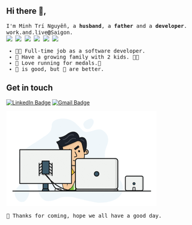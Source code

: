 ## Hi there 👋, 
<samp>I'm Minh Trí Nguyễn, a **husband**, a **father** and a **developer**. work.and.live<b>@</b>Saigon.<samp><br />
[![](https://img.shields.io/badge/-HTML-orange?style=flat-square&labelColor=orange&logo=html5&logoColor=white&link=https://www.w3schools.com)](https://www.w3schools.com/) [![](https://img.shields.io/badge/-CSS-254bdf?style=flat-square&labelColor=254bdf&logo=css3&logoColor=white&link=https://www.w3schools.com/)](https://www.w3schools.com/) [![](https://img.shields.io/badge/-PHP-7478af?style=flat-square&labelColor=7478af&logo=php&logoColor=white&link=https://php.net)](https://php.net) [![](https://img.shields.io/badge/-MySQL-006488?style=flat-square&labelColor=006488&logo=mysql&logoColor=white&link=https://www.mysql.com/)](https://www.mysql.com/) [![](https://img.shields.io/badge/-NodeJS-3e853d?style=flat-square&labelColor=3e853d&logo=node.js&logoColor=white&link=https://nodejs.org/)](https://nodejs.org/) [![](https://img.shields.io/badge/-React-blue?style=flat-square&labelColor=blue&logo=react&logoColor=white&link=https://reactjs.org/)](https://reactjs.org/) 

<samp>
  <ul>
    <li>👨‍💻 Full-time job as a software developer.</li>
    <li>🏡 Have a growing family with 2 kids. 👦🧒</li>
    <li>🏃 Love running for medals.🏅</li>
    <li>🍺 is good, but 🍻 are better. </li>
  </ul>
</samp>

## Get in touch
[![LinkedIn Badge](https://img.shields.io/badge/-@minhtringuyen-1ca0f1?style=flat-square&labelColor=1ca0f1&logo=linkedin&logoColor=white&link=https://www.linkedin.com/in/minh-tri-nguyen-info)](https://www.linkedin.com/in/minh-tri-nguyen-info) 
[![Gmail Badge](https://img.shields.io/badge/-contact@minhtringuyen.info-c14438?style=flat-square&logo=Gmail&logoColor=white&link=mailto:contact@minhtringuyen.info)](mailto:contact@minhtringuyen.info)

<img src="https://raw.githubusercontent.com/kevinvn1709/kevinvn1709/master/developer.gif" width="400" >

<samp>🎉 Thanks for coming, hope we all have a good day.</samp>
